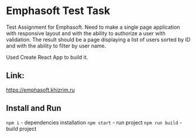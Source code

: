 # Emphasoft Test Task

Test Assignment for Emphasoft.
Need to make a single page application with responsive layout and with the ability to authorize a user with validation. The result should be a page displaying a list of users sorted by ID and with the ability to filter by user name.

Used Create React App to build it.

## Link:
https://emphasoft.khizrim.ru

## Install and Run
`npm i` - dependencies installation
`npm start` - run project
`npm run build` - build project
